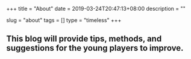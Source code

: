 +++
title = "About"
date = 2019-03-24T20:47:13+08:00
description = ""

slug = "about"
tags = []
type = "timeless"
+++

## This blog will provide tips, methods, and suggestions for the young players to improve. ##  

